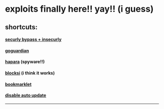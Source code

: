 # exploits finally here!! yay!! (i guess)

## shortcuts:

#### [securly bypass + insecurly]()

#### [goguardian]()

#### [hapara]() (spyware!!)

#### [blocksi]() (i think it works)

#### [bookmarklet]()

#### [disable auto update]()

---
